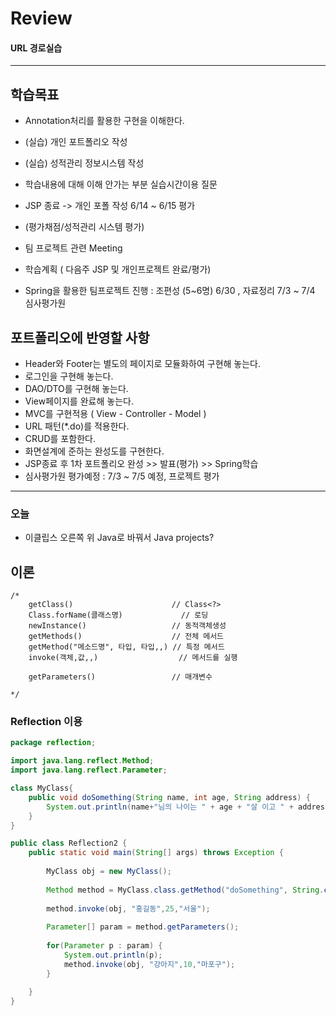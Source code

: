 # Review


#### URL 경로실습

-----------------------------------------------------

## 학습목표
- Annotation처리를 활용한 구현을 이해한다.
- (실습) 개인 포트폴리오 작성
- (실습) 성적관리 정보시스템 작성
- 학습내용에 대해 이해 안가는 부분 실습시간이용 질문
- JSP 종료 -> 개인 포폴 작성 6/14 ~ 6/15 평가
- (평가채점/성적관리 시스템 평가)
- 팀 프로젝트 관련 Meeting

- 학습계획 ( 다음주 JSP 및 개인프로젝트 완료/평가)
- Spring을 활용한 팀프로젝트 진행 : 조편성 (5~6명) 6/30 , 자료정리 7/3 ~ 7/4 심사평가원


## 포트폴리오에 반영할 사항
- Header와 Footer는 별도의 페이지로 모듈화하여 구현해 놓는다.
- 로그인을 구현해 놓는다.
- DAO/DTO를 구현해 놓는다.
- View페이지를 완료해 놓는다.
- MVC를 구현적용 ( View - Controller - Model )
- URL 패턴(*.do)를 적용한다.
- CRUD를 포함한다.
- 화면설계에 준하는 완성도를 구현한다.
- JSP종료 후 1차 포트폴리오 완성 >> 발표(평가) >> Spring학습
- 심사평가원 평가예정 : 7/3 ~ 7/5 예정, 프로젝트 평가
------------------------------------------------------------------------


### 오늘
- 이클립스 오른쪽 위 Java로 바꿔서 Java projects?

## 이론
```
/*
	getClass()						// Class<?>
	Class.forName(클래스명)				// 로딩
	newInstance()					// 동적객체생성
	getMethods()					// 전체 메서드
	getMethod("메소드명", 타입, 타입,,)	// 특정 메서드
	invoke(객체,값,,)					// 메서드를 실행
	
	getParameters()					// 매개변수
	
*/
```


### Reflection 이용
```java
package reflection;

import java.lang.reflect.Method;
import java.lang.reflect.Parameter;

class MyClass{
	public void doSomething(String name, int age, String address) {
		System.out.println(name+"님의 나이는 " + age + "살 이고 " + address + "에 살고 있습니다.");
	}
}

public class Reflection2 {
	public static void main(String[] args) throws Exception {
		
		MyClass obj = new MyClass();
		
		Method method = MyClass.class.getMethod("doSomething", String.class, int.class, String.class);
		
		method.invoke(obj, "홍길동",25,"서울");
		
		Parameter[] param = method.getParameters();
		
		for(Parameter p : param) {
			System.out.println(p);
			method.invoke(obj, "강아지",10,"마포구");
		}
		
	}
}

```

